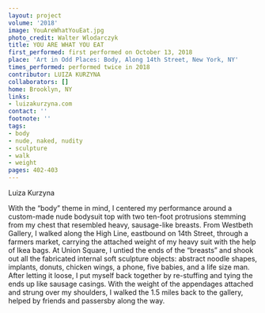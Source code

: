 ```yaml
---
layout: project
volume: '2018'
image: YouAreWhatYouEat.jpg
photo_credit: Walter Wlodarczyk
title: YOU ARE WHAT YOU EAT
first_performed: first performed on October 13, 2018
place: 'Art in Odd Places: Body, Along 14th Street, New York, NY'
times_performed: performed twice in 2018
contributor: LUIZA KURZYNA
collaborators: []
home: Brooklyn, NY
links:
- luizakurzyna.com
contact: ''
footnote: ''
tags:
- body
- nude, naked, nudity
- sculpture
- walk
- weight
pages: 402-403
---
```




Luiza Kurzyna

With the “body” theme in mind, I centered my performance around a custom-made nude bodysuit top with two ten-foot protrusions stemming from my chest that resembled heavy, sausage-like breasts. From Westbeth Gallery, I walked along the High Line, eastbound on 14th Street, through a farmers market, carrying the attached weight of my heavy suit with the help of Ikea bags. At Union Square, I untied the ends of the “breasts” and shook out all the fabricated internal soft sculpture objects: abstract noodle shapes, implants, donuts, chicken wings, a phone, five babies, and a life size man. After letting it loose, I put myself back together by re-stuffing and tying the ends up like sausage casings. With the weight of the appendages attached and strung over my shoulders, I walked the 1.5 miles back to the gallery, helped by friends and passersby along the way.

